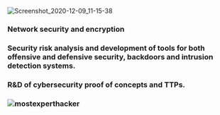 ![Screenshot_2020-12-09_11-15-38](https://user-images.githubusercontent.com/51093556/101676352-0fea1000-3a29-11eb-8ab5-0bfbd9554692.png)
### 
### Network security and encryption
### Security risk analysis and development of tools for both offensive and defensive security, backdoors and intrusion detection systems.
### R&D of cybersecurity proof of concepts and TTPs.
### ![mostexperthacker](https://user-images.githubusercontent.com/51093556/101558750-994c0480-398d-11eb-85bf-957b3aabb757.gif)

<!--
**nimitzufo/nimitzufo** is a ✨ _special_ ✨ repository because its `README.md` (this file) appears on your GitHub profile.

Here are some ideas to get you started:

- 🔭 I’m currently working on ...
- 🌱 I’m currently learning ...
- 👯 I’m looking to collaborate on ...
- 🤔 I’m looking for help with ...
- 💬 Ask me about ...
- 📫 How to reach me: ...
- 😄 Pronouns: ...
- ⚡ Fun fact: ...
-->
